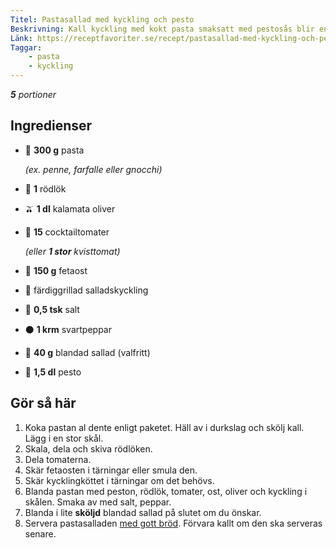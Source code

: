 ```yaml
---
Titel: Pastasallad med kyckling och pesto
Beskrivning: Kall kyckling med kokt pasta smaksatt med pestosås blir enkel och god pastasallad.
Länk: https://receptfavoriter.se/recept/pastasallad-med-kyckling-och-pesto.html
Taggar:
    - pasta
    - kyckling
---
```


_**5** portioner_

## Ingredienser

- 🌾 **300 g** pasta

    _(ex. penne, farfalle eller gnocchi)_

- :onion: **1** rödlök
- :olive: **1 dl** kalamata oliver
- :tomato: **15** cocktailtomater

    _(eller **1 stor** kvisttomat)_

- :cheese: **150 g** fetaost
- :poultry_leg: färdiggrillad salladskyckling
- :salt: **0,5 tsk** salt
- :black_circle: **1 krm** svartpeppar
- :leafy_green: **40 g** blandad sallad (valfritt)
- :leaves: **1,5 dl** pesto

## Gör så här

1. Koka pastan al dente enligt paketet. Häll av i durkslag och skölj kall. Lägg i en stor skål.
2. Skala, dela och skiva rödlöken.
3. Dela tomaterna.
4. Skär fetaosten i tärningar eller smula den.
5. Skär kycklingköttet i tärningar om det behövs.
6. Blanda pastan med peston, rödlök, tomater, ost, oliver och kyckling i skålen. Smaka av med salt, peppar.
7. Blanda i lite **sköljd** blandad sallad på slutet om du önskar.
8. Servera pastasalladen [med gott bröd](/Det-fantastiska-brödet.md). Förvara kallt om den ska serveras senare.
